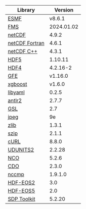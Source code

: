 | Library                                                     | Version    |
| ----------------------------------------------------------- | ---------- |
| [ESMF](https://github.com/esmf-org/esmf)                    | v8.6.1     |
| [FMS](https://github.com/NOAA-GFDL/FMS/)                    | 2024.01.02 |
| [netCDF](https://github.com/Unidata/netcdf-c)               | 4.9.2      |
| [netCDF Fortran](https://github.com/Unidata/netcdf-fortran) | 4.6.1      |
| [netCDF C++](https://github.com/Unidata/netcdf-cxx4)        | 4.3.1      |
| [HDF5](https://support.hdfgroup.org/archive/support/products/hdf5/index.html)         | 1.10.11    |
| [HDF4](https://support.hdfgroup.org/archive/support/products/hdf4/index.html)         | 4.2.16-2   |
| [GFE](https://github.com/Goddard-Fortran-Ecosystem/GFE)     | v1.16.0    |
| [xgboost](https://github.com/dmlc/xgboost)                  | v1.6.0     |
| [libyaml](https://github.com/yaml/libyaml.git)              | 0.2.5      |
| [antlr2](https://www.antlr2.org/)                           | 2.7.7      |
| [GSL](https://www.gnu.org/software/gsl/)                    | 2.7        |
| [jpeg](http://www.ijg.org/)                                 | 9e         |
| [zlib](http://www.zlib.net/)                                | 1.3.1      |
| [szip](https://docs.hdfgroup.org/archive/support/doc_resource/SZIP/)     | 2.1.1      |
| [cURL](https://curl.haxx.se/)                               | 8.8.0      |
| [UDUNITS2](https://github.com/GMAO-SI-Team/UDUNITS-2.git)   | 2.2.28     |
| [NCO](http://nco.sourceforge.net/)                          | 5.2.6      |
| [CDO](https://code.mpimet.mpg.de/projects/cdo)              | 2.3.0      |
| [nccmp](https://gitlab.com/remikz/nccmp)                    | 1.9.1.0    |
| [HDF-EOS2](https://wiki.earthdata.nasa.gov/display/DAS)     | 3.0        |
| [HDF-EOS5](https://wiki.earthdata.nasa.gov/display/DAS)     | 2.0        |
| [SDP Toolkit](https://wiki.earthdata.nasa.gov/display/DAS)  | 5.2.20     |
